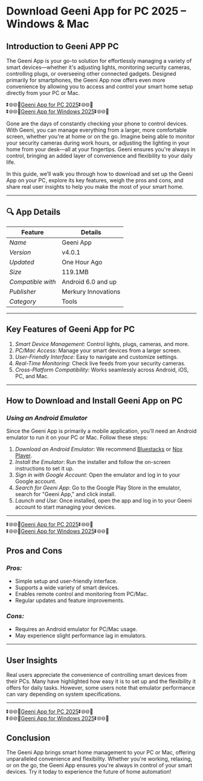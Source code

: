 # Download Geeni App for PC 2025 – Windows & Mac

## Introduction to Geeni APP PC
The Geeni App is your go-to solution for effortlessly managing a variety of smart devices—whether it's adjusting lights, monitoring security cameras, controlling plugs, or overseeing other connected gadgets. Designed primarily for smartphones, the Geeni App now offers even more convenience by allowing you to access and control your smart home setup directly from your PC or Mac.

⏬🌐🌐📌[Geeni App for PC 2025](https://apkkb.com/download-geeni-app-for-pc-2025/)⏬🌐🌐📌<br>
⏬🌐🌐📌[Geeni App for Windows 2025](https://apkkb.com/download-geeni-app-for-pc-2025/)⏬🌐🌐📌

Gone are the days of constantly checking your phone to control devices. With Geeni, you can manage everything from a larger, more comfortable screen, whether you're at home or on the go. Imagine being able to monitor your security cameras during work hours, or adjusting the lighting in your home from your desk—all at your fingertips. Geeni ensures you're always in control, bringing an added layer of convenience and flexibility to your daily life.

In this guide, we’ll walk you through how to download and set up the Geeni App on your PC, explore its key features, weigh the pros and cons, and share real user insights to help you make the most of your smart home.

---

## 🔍 App Details

| Feature             | Details                |
|---------------------|------------------------|
| *Name*            | Geeni App             |
| *Version*         | v4.0.1                |
| *Updated*         | One Hour Ago          |
| *Size*            | 119.1MB               |
| *Compatible with* | Android 6.0 and up    |
| *Publisher*       | Merkury Innovations   |
| *Category*        | Tools                 |

---

## Key Features of Geeni App for PC

1. *Smart Device Management*: Control lights, plugs, cameras, and more.
2. *PC/Mac Access*: Manage your smart devices from a larger screen.
3. *User-Friendly Interface*: Easy to navigate and customize settings.
4. *Real-Time Monitoring*: Check live feeds from your security cameras.
5. *Cross-Platform Compatibility*: Works seamlessly across Android, iOS, PC, and Mac.

---

## How to Download and Install Geeni App on PC

### *Using an Android Emulator*
Since the Geeni App is primarily a mobile application, you'll need an Android emulator to run it on your PC or Mac. Follow these steps:

1. *Download an Android Emulator*: We recommend [Bluestacks](https://www.bluestacks.com/) or [Nox Player](https://www.bignox.com/).
2. *Install the Emulator*: Run the installer and follow the on-screen instructions to set it up.
3. *Sign in with Google Account*: Open the emulator and log in to your Google account.
4. *Search for Geeni App*: Go to the Google Play Store in the emulator, search for "Geeni App," and click install.
5. *Launch and Use*: Once installed, open the app and log in to your Geeni account to start managing your devices.

---
⏬🌐🌐📌[Geeni App for PC 2025](https://apkkb.com/download-geeni-app-for-pc-2025/)⏬🌐🌐📌<br>
⏬🌐🌐📌[Geeni App for Windows 2025](https://apkkb.com/download-geeni-app-for-pc-2025/)⏬🌐🌐📌

## Pros and Cons

### *Pros:*
- Simple setup and user-friendly interface.
- Supports a wide variety of smart devices.
- Enables remote control and monitoring from PC/Mac.
- Regular updates and feature improvements.

### *Cons:*
- Requires an Android emulator for PC/Mac usage.
- May experience slight performance lag in emulators.

---

## User Insights
Real users appreciate the convenience of controlling smart devices from their PCs. Many have highlighted how easy it is to set up and the flexibility it offers for daily tasks. However, some users note that emulator performance can vary depending on system specifications.

---
⏬🌐🌐📌[Geeni App for PC 2025](https://apkkb.com/download-geeni-app-for-pc-2025/)⏬🌐🌐📌<br>
⏬🌐🌐📌[Geeni App for Windows 2025](https://apkkb.com/download-geeni-app-for-pc-2025/)⏬🌐🌐📌

## Conclusion
The Geeni App brings smart home management to your PC or Mac, offering unparalleled convenience and flexibility. Whether you're working, relaxing, or on the go, the Geeni App ensures you're always in control of your smart devices. Try it today to experience the future of home automation!
